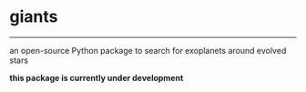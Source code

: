 # giants
---
an open-source Python package to search for exoplanets around evolved stars

**this package is currently under development**
